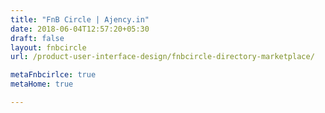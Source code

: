 ```yaml
---
title: "FnB Circle | Ajency.in"
date: 2018-06-04T12:57:20+05:30
draft: false
layout: fnbcircle
url: /product-user-interface-design/fnbcircle-directory-marketplace/

metaFnbcirlce: true
metaHome: true

---
```

